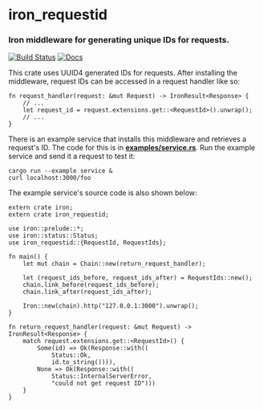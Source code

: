 # iron_requestid

### Iron middleware for generating unique IDs for requests.

[![Build Status](https://travis-ci.org/DonaldWhyte/iron_requestid.svg?branch=master)](https://travis-ci.org/DonaldWhyte/iron_requestid) [![Docs](https://docs.rs/iron_requestid/badge.svg)](https://docs.rs/iron_requestid)

This crate uses UUID4 generated IDs for requests. After installing the
middleware, request IDs can be accessed in a request handler like so:

```
fn request_handler(request: &mut Request) -> IronResult<Response> {
    // ...
    let request_id = request.extensions.get::<RequestId>().unwrap();
    // ...
}
```

There is an example service that installs this middleware and retrieves a
request's ID. The code for this is in
[**examples/service.rs**](./examples/service.rs). Run the example service
and send it a request to test it:

```
cargo run --example service &
curl localhost:3000/foo
```

The example service's source code is also shown below:

```
extern crate iron;
extern crate iron_requestid;

use iron::prelude::*;
use iron::status::Status;
use iron_requestid::{RequestId, RequestIds};

fn main() {
    let mut chain = Chain::new(return_request_handler);

    let (request_ids_before, request_ids_after) = RequestIds::new();
    chain.link_before(request_ids_before);
    chain.link_after(request_ids_after);

    Iron::new(chain).http("127.0.0.1:3000").unwrap();
}

fn return_request_handler(request: &mut Request) -> IronResult<Response> {
    match request.extensions.get::<RequestId>() {
        Some(id) => Ok(Response::with((
            Status::Ok,
            id.to_string()))),
        None => Ok(Response::with((
            Status::InternalServerError,
            "could not get request ID")))
    }
}
```
